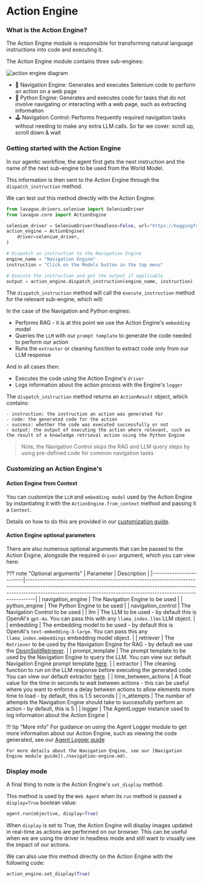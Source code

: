 # Action Engine

### What is the Action Engine?

The Action Engine module is responsible for transforming natural language instructions into code and executing it.

The Action Engine module contains three sub-engines:

![action engine diagram](../../assets/action-engine-diagram.png)

- 🚄 Navigation Engine: Generates and executes Selenium code to perform an action on a web page
- 🐍 Python Engine: Generates and executes code for tasks that do not involve navigating or interacting with a web page, such as extracting information
- 🕹️ Navigation Control: Performs frequently required navigation tasks without needing to make any extra LLM calls. So far we cover: scroll up, scroll down & wait


### Getting started with the Action Engine

In our agentic workflow, the agent first gets the next instruction and the name of the next sub-engine to be used from the World Model. 

This information is then sent to the Action Engine through the `dispatch_instruction` method. 

We can test out this method directly with the Action Engine:

```python
from lavague.drivers.selenium import SeleniumDriver
from lavague.core import ActionEngine

selenium_driver = SeleniumDriver(headless=False, url="https://huggingface.co/")
action_engine = ActionEngine(
    driver=selenium_driver,
)

# Dispatch an instruction to the Navigation Engine
engine_name = "Navigation Engine"
instruction = "Click on the Models button in the top menu"

# Execute the instruction and get the output if applicable
output = action_engine.dispatch_instruction(engine_name, instruction)
```

The `dispatch_instruction` method will call the `execute_instruction` method for the relevant sub-engine, which will:

In the case of the Navigation and Python engines:

- Performs RAG - it is at this point we use the Action Engine's `embedding` model
- Queries the `LLM` with our `prompt template` to generate the code needed to perform our action
- Runs the `extractor` or cleaning function to extract code only from our LLM response

And in all cases then:

- Executes the code using the Action Engine's `driver`
- Logs information about the action process with the Engine's `logger`

The `dispatch_instruction` method returns an `ActionResult` object, which contains:

    - instruction: the instruction an action was generated for
    - code: the generated code for the action
    - success: whether the code was executed successfully or not
    - output: the output of executing the action where relevant, such as the result of a knowledge retrieval action using the Python Engine

> Note, the Navigation Control skips the RAG and LLM query steps by using pre-defined code for common navigation tasks

### Customizing an Action Engine's 

#### Action Engine from Context

You can customize the `LLM` and `embedding model` used by the Action Engine by instantiating it with the `ActionEngine.from_context` method and passing it a `Context`.

Details on how to do this are provided in our [customization guide](../get-started/customization.md).

#### Action Engine optional parameters

There are also numerous optional arguments that can be passed to the Action Engine, alongside the required `driver` argument, which you can view here:

??? note "Optional arguments"
    | Parameter               | Description                                                                                                                                                                                                                                  |
    |-------------------------|----------------------------------------------------------------------------------------------------------------------------------------------------------------------------------------------------------------------------------------------|
    | navigation_engine     | The Navigation Engine to be used                                                                                                                                                                                                             |
    | python_engine         | The Python Engine to be used                                                                                                                                                                                                                 |
    | navigation_control    | The Navigation Control to be used                                                                                                                                                                                                            |
    | llm                   | The LLM to be used - by default this is OpenAI's `gpt-4o`. You can pass this with any `llama_index.llms` LLM object.                                                                                                                          |
    | embedding             | The embedding model to be used - by default this is OpenAI's `text-embedding-3-large`. You can pass this any `llama_index.embeddings` embedding model object.                                                                                 |
    | retriever             | The `Retriever` to be used by the Navigation Engine for RAG - by default we use the [OpsmSplitRetriever](https://github.com/lavague-ai/LaVague/blob/4768a09ae282f078dbf0edd9c9ee6f7bdf8be48f/lavague-core/lavague/core/retrievers.py#L86).    |
    | prompt_template       | The prompt template to be used by the Navigation Engine to query the LLM. You can view our default Navigation Engine prompt template [here](https://github.com/lavague-ai/LaVague/blob/4768a09ae282f078dbf0edd9c9ee6f7bdf8be48f/lavague-integrations/drivers/lavague-drivers-selenium/lavague/drivers/selenium/base.py#L177). |
    | extractor             | The cleaning function to run on the LLM response before executing the generated code. You can view our default extractor [here](https://github.com/lavague-ai/LaVague/blob/4768a09ae282f078dbf0edd9c9ee6f7bdf8be48f/lavague-core/lavague/core/extractors.py#L11).                       |
    | time_between_actions  | A float value for the time in seconds to wait between actions - this can be useful where you want to enforce a delay between actions to allow elements more time to load - by default, this is 1.5 seconds                                     |
    | n_attempts            | The number of attempts the Navigation Engine should take to successfully perform an action - by default, this is 5                                                                                                                             |
    | logger                | The AgentLogger instance used to log information about the Action Engine                                                                                                                                        |


!!! tip "More info"
    For guidance on using the Agent Logger module to get more information about our Action Engine, such as viewing the code generated, see our [Agent Logger guide](./local-log.md)
    
    For more details about the Navigation Engine, see our [Navigation Engine module guide](./navigation-engine.md).

### Display mode

A final thing to note is the Action Engine's `set_display` method. 

This method is used by the `Web Agent` when its `run` method is passed a `display=True` boolean value:

```py
agent.run(objective, display=True)
```

When `display` is set to True, the Action Engine will display images updated in real-time as actions are performed on our browser. This can be useful when we are using the driver in headless mode and still want to visually see the impact of our actions.

We can also use this method directly on the Action Engine with the following code:
```py
action_engine.set_display(True)
```
